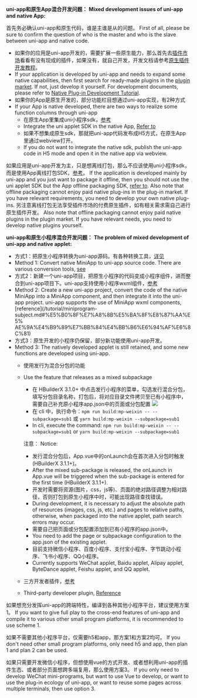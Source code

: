 **uni-app和原生App混合开发问题：** 
**Mixed development issues of uni-app and native App:**

首先务必确认uni-app和原生代码，谁是主谁是从的问题。
First of all, please be sure to confirm the question of who is the master and who is the slave between uni-app and native code.

- 如果你的应用是uni-app开发的，需要扩展一些原生能力，那么首先去[插件市场](https://ext.dcloud.net.cn/)看看有没有现成的插件，如果没有，就自己开发，开发文档请参考[原生插件开发教程](https://nativesupport.dcloud.net.cn/NativePlugin/README)。
- If your application is developed by uni-app and needs to expand some native capabilities, then first search for ready-made plugins in the [plugin market](https://ext.dcloud.net.cn/). If not, just develop it yourself. For development documents, please refer to [Native Plug-in Development Tutorial](https://nativesupport.dcloud.net.cn/NativePlugin/README).
- 如果你的App是原生开发的，部分功能栏目想通过uni-app实现，有2种方式
- If your App is native developed, there are two ways to realize some function columns through uni-app
  * 在原生App里集成uni小程序sdk，[参考](https://nativesupport.dcloud.net.cn/README)
  * Integrate the uni applet SDK in the native App, [Refer to](https://nativesupport.dcloud.net.cn/README)
  * 如果不想集成原生sdk，那就把uni-app代码发布成H5方式，在原生App里通过webview打开。
  * If you do not want to integrate the native sdk, publish the uni-app code in H5 mode and open it in the native app via webview.

如果应用是uni-app开发为主，只是想离线打包，那么不应该使用uni小程序sdk，而是使用App离线打包SDK，[参考](https://nativesupport.dcloud.net.cn/AppDocs/README)。
If the application is developed mainly by uni-app and you just want to package it offline, then you should not use the uni applet SDK but the App offline packaging SDK, [refer to](https://nativesupport.dcloud.net.cn/AppDocs/README). Also note that offline packaging cannot enjoy paid native plug-ins in the plug-in market. If you have relevant requirements, you need to develop your own native plug-ins.
另注意离线打包无法享受插件市场的付费原生插件，如有相关需求需自己进行原生插件开发。
Also note that offline packaging cannot enjoy paid native plugins in the plugin market. If you have relevant needs, you need to develop native plugins yourself.

**uni-app和原生小程序混合开发问题：** 
**The problem of mixed development of uni-app and native applet:**

- 方式1：把原生小程序转换为uni-app源码。有各种转换工具，[详见](translate.md)
- Method 1: Convert native MiniApp to uni-app source code. There are various conversion tools, [see](translate.md)
- 方式2：新建一个uni-app项目，把原生小程序的代码变成小程序组件，进而整合到uni-app项目下。uni-app支持使用小程序wxml组件，[参考](/tutorial/miniprogram-subject.md#小程序自定义组件支持)
- Method 2: Create a new uni-app project, convert the code of the native MiniApp into a MiniApp component, and then integrate it into the uni-app project. uni-app supports the use of MiniApp wxml components, [reference](/tutorial/miniprogram-subject.md#%E5%B0%8F%E7%A8%8B%E5%BA%8F%E8%87%AA%E5% AE%9A%E4%B9%89%E7%BB%84%E4%BB%B6%E6%94%AF%E6%8C%81)
- 方式3：原生开发的小程序仍保留，部分新功能使用uni-app开发。
- Method 3: The natively developed applet is still retained, and some new functions are developed using uni-app.
  * 使用发行为混合分包的功能
  * Use the feature that releases as a mixed subpackage
    + 在 HBuilderX 3.1.0+ 中点击发行小程序的菜单，勾选发行混合分包，填写分包目录名称，打包后，将对应目录文件拷贝至已有小程序中，需要自己补充原小程序app.json中的页面或分包配置
      ![](https://qiniu-web-assets.dcloud.net.cn/unidoc/zh/mp-weixin-hybrid.jpg)
    + 在 cli 中，执行命令：`npm run build:mp-weixin -- --subpackage=sub1` 或 `yarn build:mp-weixin --subpackage=sub1`
    + In cli, execute the command: `npm run build:mp-weixin -- --subpackage=sub1` or `yarn build:mp-weixin --subpackage=sub1`
    
    注意：
    Notice:
  
    * 发行混合分包后，App.vue中的onLaunch会在首次进入分包时触发(HBuilderX 3.1.1+)。
    * After the mixed sub-package is released, the onLaunch in App.vue will be triggered when the sub-package is entered for the first time (HBuilderX 3.1.1+).
    * 开发时需要将资源(图片，css，js等)、页面的绝对路径调整为相对路径，否则打包到原生小程序中时，可能出现路径查找错误。
    * During development, it is necessary to adjust the absolute path of resources (images, css, js, etc.) and pages to relative paths, otherwise, when packaged into the native applet, path search errors may occur.
    * 需要自己把页面或分包配置添加到已有小程序的app.json中。
    * You need to add the page or subpackage configuration to the app.json of the existing applet.
    * 目前支持微信小程序、百度小程序、支付宝小程序、字节跳动小程序、飞书小程序、QQ小程序。
    * Currently supports WeChat applet, Baidu applet, Alipay applet, ByteDance applet, Feishu applet, and QQ applet.

  * 三方开发者插件，[参考](https://ext.dcloud.net.cn/plugin?id=1560)
  * Third-party developer plugin, [Reference](https://ext.dcloud.net.cn/plugin?id=1560)

如果想充分发挥uni-app的跨端特性，编译到各种其他小程序平台，建议使用方案1。
If you want to give full play to the cross-end features of uni-app and compile it to various other small program platforms, it is recommended to use scheme 1.

如果不需要其他小程序平台，仅需要h5和app，那方案1和方案2均可。
If you don't need other small program platforms, only need h5 and app, then plan 1 and plan 2 can be used.

如果只需要开发微信小程序，但想使用vue的方式开发、或者想利用uni-app的插件生态、或者部分页面想跨多端复用，那么使用方案3。
If you only need to develop WeChat mini-programs, but want to use Vue to develop, or want to use the plug-in ecology of uni-app, or want to reuse some pages across multiple terminals, then use option 3.
